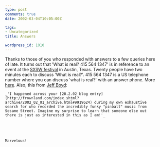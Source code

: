 ```yaml
---
type: post
comments: true
date: 2002-03-04T10:05:00Z

tags:
- Uncategorized
title: Answers

wordpress_id: 1010
---
```


Thanks to those of you who responded with answers to a few queries here of late. It turns out that 'What is real? 415 564 1347' is in reference to an event at the [SXSW festival](http://www.20x2.org/) in Austin, Texas. Twenty people have two minutes each to discuss 'What is real?'. 415 564 1347 is a US telephone number where you can discuss 'what is real?' with an answer phone. More [here](http://www.harrumph.com/020227.shtml). Also, this from [Jeff Boyd]( www.joynk.com/jeff):
  


  

    _'I happened across your [20.2.02 blog entry](http://frownland.com/index.shtml?archive/2002_02_01_archive.html#9919624) during my own exhaustive search for who recorded the incredibly funky "pinball" music from Sesame Street. Imagine my surprise to learn that someone else out there is just as interested in this as I am!'_
  


  

    Marvelous!
